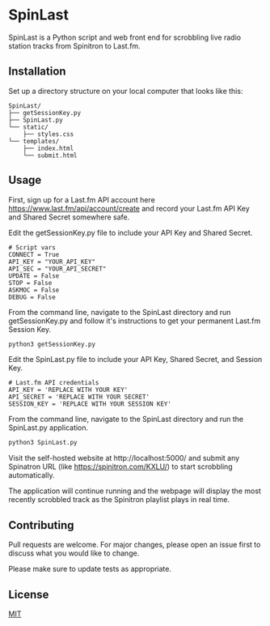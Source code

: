 # SpinLast

SpinLast is a Python script and web front end for scrobbling live radio station tracks from Spinitron to Last.fm. 

## Installation

Set up a directory structure on your local computer that looks like this:


    SpinLast/
    ├── getSessionKey.py
    ├── SpinLast.py 
    └── static/
        ├── styles.css
    └── templates/
        ├── index.html
        └── submit.html
    

## Usage

First, sign up for a Last.fm API account here https://www.last.fm/api/account/create and record your Last.fm API Key and Shared Secret somewhere safe.

Edit the getSessionKey.py file to include your API Key and Shared Secret.
```python3
# Script vars
CONNECT = True
API_KEY = "YOUR_API_KEY"
API_SEC = "YOUR_API_SECRET"
UPDATE = False
STOP = False
ASKMOC = False
DEBUG = False
```
From the command line, navigate to the SpinLast directory and run getSessionKey.py and follow it's instructions to get your permanent Last.fm Session Key.
```bash
python3 getSessionKey.py
```
Edit the SpinLast.py file to include your API Key, Shared Secret, and Session Key.
```python3
# Last.fm API credentials
API_KEY = 'REPLACE WITH YOUR KEY'
API_SECRET = 'REPLACE WITH YOUR SECRET'
SESSION_KEY = 'REPLACE WITH YOUR SESSION KEY'
```

From the command line, navigate to the SpinLast directory and run the SpinLast.py application.
```bash
python3 SpinLast.py
```
Visit the self-hosted website at http://localhost:5000/ and submit any Spinatron URL (like https://spinitron.com/KXLU/) to start scrobbling automatically. 

The application will continue running and the webpage will display the most recently scrobbled track as the Spinitron playlist plays in real time. 

## Contributing

Pull requests are welcome. For major changes, please open an issue first
to discuss what you would like to change.

Please make sure to update tests as appropriate.

## License

[MIT](https://choosealicense.com/licenses/mit/)
